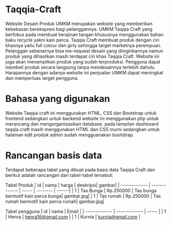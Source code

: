 # Taqqia-Craft
Website Desain Produk UMKM merupakan website yang memberikan kebebasan berekspresi bagi pelanggannya. UMKM Taqqia Craft yang berfokus pada membuat kerajinan tangan khususnya menggunakan bahan baku recycle yakni kain perca. Taqqia Craft membuat produk dengan ciri khasnya yaitu full colour dan girly sehingga target marketnya perempuan. Pelanggan sebenarnya bisa me-request desain yang diinginkannya namun produk yang dihasilkan masih terdapat ciri khas Taqqia Craft. Website ini juga akan menampilkan produk yang sudah terproduksi. Pengguna dapat membeli produk secara langsung tanpa mendesainnya terlebih dahulu. Harapannya dengan adanya website ini penjualan UMKM dapat meningkat dan memperluas target pengguna.

# Bahasa yang digunakan
Website Taqqia craft ini menggunakan HTML, CSS dan Bootstrap untuk frontend sedangkan untuk backend website ini menggunakan php untuk merancang dan mengorganisasikan database. pada tampilan dashboard taqqia craft masih menggunakan HTML dan CSS murni sedangkan untuk halaman edit produk admin sudah mengguanakan bootstrap.


# Rancangan basis data

Terdapat beberapa tabel yang dibuat pada basis data Taqqia Craft dan berikut adalah rancangan dari tabel-tabel tersebut:

Tabel Produk
| id            | nama          | harga | deskripsi| gambar|
| ------------- | ------------- | ----- | -------- | ------|
| 1  | Tas Bunga  | Rp.250000 | Tas bunga bermotif kain perca bunga| gambar.jpg|
| 1  | Tas rumah  | Rp.250000 | Tas rumah bermotif kain perca rumah| gambar.jpg|

Tabel pengguna
| id            | nama          | Email | 
| ------------- | ------------- | ----- | 
| 1  | Henra | henra16@gmail.com | 
| 1  | Kurnia  | kurnia@gmail.com |


